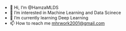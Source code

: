 - 👋 Hi, I’m @HamzaMLDS
- 👀 I’m interested in Machine Learning and Data Scinece
- 🌱 I’m currently learning Deep Learning
- 📫 How to reach me mhrwork2001@gmail.com

<!---
HamzaMLDS/HamzaMLDS is a ✨ special ✨ repository because its `README.md` (this file) appears on your GitHub profile.
You can click the Preview link to take a look at your changes.
--->
